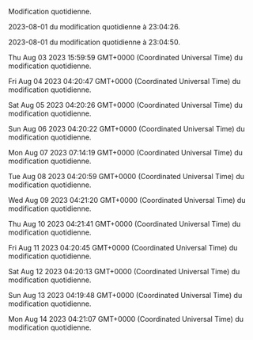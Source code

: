 
Modification quotidienne.

2023-08-01 du modification quotidienne à 23:04:26.
 
2023-08-01 du modification quotidienne à 23:04:50.
 
Thu Aug 03 2023 15:59:59 GMT+0000 (Coordinated Universal Time) du modification quotidienne.
 
Fri Aug 04 2023 04:20:47 GMT+0000 (Coordinated Universal Time) du modification quotidienne.
 
Sat Aug 05 2023 04:20:26 GMT+0000 (Coordinated Universal Time) du modification quotidienne.
 
Sun Aug 06 2023 04:20:22 GMT+0000 (Coordinated Universal Time) du modification quotidienne.
 
Mon Aug 07 2023 07:14:19 GMT+0000 (Coordinated Universal Time) du modification quotidienne.
 
Tue Aug 08 2023 04:20:59 GMT+0000 (Coordinated Universal Time) du modification quotidienne.
 
Wed Aug 09 2023 04:21:20 GMT+0000 (Coordinated Universal Time) du modification quotidienne.
 
Thu Aug 10 2023 04:21:41 GMT+0000 (Coordinated Universal Time) du modification quotidienne.
 
Fri Aug 11 2023 04:20:45 GMT+0000 (Coordinated Universal Time) du modification quotidienne.
 
Sat Aug 12 2023 04:20:13 GMT+0000 (Coordinated Universal Time) du modification quotidienne.
 
Sun Aug 13 2023 04:19:48 GMT+0000 (Coordinated Universal Time) du modification quotidienne.
 
Mon Aug 14 2023 04:21:07 GMT+0000 (Coordinated Universal Time) du modification quotidienne.
 